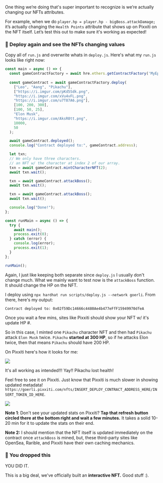 One thing we’re doing that's super important to recognize is we’re actually changing our NFTs attributes.

For example, when we do `player.hp = player.hp - bigBoss.attackDamage;` it’s actually changing the `Health Points` attribute that shows up on Pixxiti on the NFT itself. Let’s test this out to make sure it's working as expected!

### 👻 Deploy again and see the NFTs changing values

Copy all of `run.js` and overwrite whats in `deploy.js`. Here's what my `run.js` looks like right now:

```javascript
const main = async () => {
  const gameContractFactory = await hre.ethers.getContractFactory('MyEpicGame');
  
  const gameContract = await gameContractFactory.deploy(                        
    ["Leo", "Aang", "Pikachu"],       
    ["https://i.imgur.com/pKd5Sdk.png", 
    "https://i.imgur.com/xVu4vFL.png", 
    "https://i.imgur.com/u7T87A6.png"],
    [100, 200, 300],                    
    [100, 50, 25],
    "Elon Musk",
    "https://i.imgur.com/AksR0tt.png",
    10000,
    50
  );

  await gameContract.deployed();
  console.log("Contract deployed to:", gameContract.address);

  let txn;
  // We only have three characters.
  // an NFT w/ the character at index 2 of our array.
  txn = await gameContract.mintCharacterNFT(2);
  await txn.wait();

  txn = await gameContract.attackBoss();
  await txn.wait();

  txn = await gameContract.attackBoss();
  await txn.wait();

  console.log("Done!");
};

const runMain = async () => {
  try {
    await main();
    process.exit(0);
  } catch (error) {
    console.log(error);
    process.exit(1);
  }
};

runMain();
```

Again, I just like keeping both separate since `deploy.js` I usually don't change much. What we mainly want to test now is the `attackBoss` function. It should change the HP on the NFT.

I deploy using `npx hardhat run scripts/deploy.js --network goerli`. From there, here's my output:

```plaintext
Contract deployed to: 0x02f59Dc14666c4480Ae4b477eFfF15949970dfeA 
```

Once you wait a few mins, sites like Pixxiti should show your NFT w/ it's update HP #.

So in this case, I minted one `Pikachu` character NFT and then had `Pikachu` attack `Elon Musk` twice. `Pikachu` **started at 300 HP**, so if he attacks Elon twice, then that means `Pikachu` should have 200 HP.

On Pixxiti here's how it looks for me:

![](https://i.imgur.com/T2FmP2z.png)

It's all working as intended!!! Yay!! Pikachu lost health!

Feel free to see it on Pixxiti. Just know that Pixxiti is much slower in showing updated metadata! `https://goerli.pixxiti.com/nfts/INSERT_DEPLOY_CONTRACT_ADDRESS_HERE/INSERT_TOKEN_ID_HERE`.

![](https://i.imgur.com/N4Go4W7.png)

**Note 1**: Don't see your updated stats on Pixxiti? **Tap that refresh button circled there at the bottom right and wait a few minutes.** It takes a solid 10-20 min for it to update the stats on their end.

**Note 2:** I should mention that the NFT itself is updated immediately on the contract once `attackBoss` is mined, but, these third-party sites like OpenSea, Rarible, and Pixxiti have their own caching mechanics.

### 👑 You dropped this

YOU DID IT.

This is a big deal, we've officially built an **interactive NFT.** Good stuff :).
